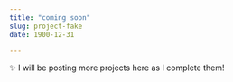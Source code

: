 ```yaml
---
title: "coming soon"
slug: project-fake
date: 1900-12-31

---
```


✨ I will be posting more projects here as I complete them!